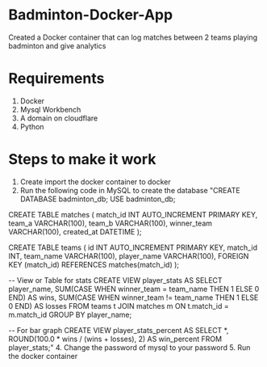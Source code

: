 # Badminton-Docker-App
Created a Docker container that can log matches between 2 teams playing badminton and give analytics

# Requirements
1. Docker
2. Mysql Workbench
3. A domain on cloudflare
4. Python

# Steps to make it work
1. Create import the docker container to docker
2. Run the following code in MySQL to create the database
   "CREATE DATABASE badminton_db;
USE badminton_db;



CREATE TABLE matches (
    match_id INT AUTO_INCREMENT PRIMARY KEY,
    team_a VARCHAR(100),
    team_b VARCHAR(100),
    winner_team VARCHAR(100),
    created_at DATETIME
);

CREATE TABLE teams (
    id INT AUTO_INCREMENT PRIMARY KEY,
    match_id INT,
    team_name VARCHAR(100),
    player_name VARCHAR(100),
    FOREIGN KEY (match_id) REFERENCES matches(match_id)
);

-- View or Table for stats
CREATE VIEW player_stats AS
SELECT 
    player_name,
    SUM(CASE WHEN winner_team = team_name THEN 1 ELSE 0 END) AS wins,
    SUM(CASE WHEN winner_team != team_name THEN 1 ELSE 0 END) AS losses
FROM teams t
JOIN matches m ON t.match_id = m.match_id
GROUP BY player_name;

-- For bar graph
CREATE VIEW player_stats_percent AS
SELECT *,
       ROUND(100.0 * wins / (wins + losses), 2) AS win_percent
FROM player_stats;"
4. Change the password of mysql to your password
5. Run the docker container
